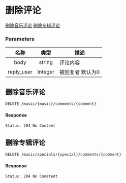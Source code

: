 # 删除评论

[删除音乐评论](#删除音乐评论)
[删除专辑评论](#删除专辑评论)


### Parameters

| 名称 | 类型 | 描述 |
|:----:|:----:|----|
| body | string | 评论内容 |
| reply_user | Integer | 被回复者 默认为0 |


## 删除音乐评论

```
DELETE /music/{music}/comments/{comment}
```

#### Response

```
Status: 204 No Content
```

## 删除专辑评论

```
DELETE /music/specials/{special}/comments/{comment}
```

#### Response

```
Status: 204 No Conetent
```